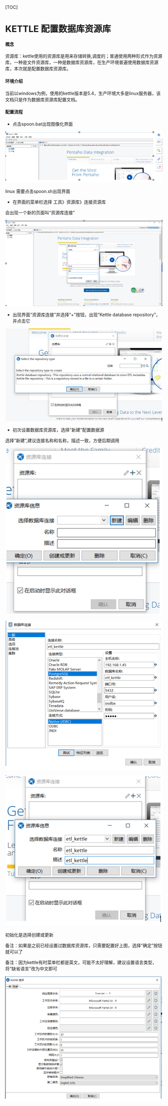 ﻿[TOC]

# KETTLE 配置数据库资源库



#### 概念

   资源库：kettle使用的资源库是用来存储转换,调度的；普通使用两种形式作为资源库，一种是文件资源库，一种是数据库资源库，在生产环境普遍使用数据库资源库，本次就是配置数据库资源库。

#### 环境介绍

  当前以windows为例，使用的kettle版本是5.4，生产环境大多是linux服务器，该文档只是作为数据库资源库配置文档。
  
  
#### 配置流程

- 点击spoon.bat出现图像化界面

![_](../img_src/kettle_pz1.png)  


linux 需要点击spoon.sh出现界面


- 在界面的菜单栏选择 工具》资源库》连接资源库

会出现一个新的页面叫“资源库连接”

![_](../img_src/kettle_pz2.png) 


- 出现界面“资源库连接”并选择“+”按钮，出现“Kettle database repository”，并点击它

![_](../img_src/kettle_pz3.png) 


- 初次设置数据库资源库，选择”新建”配置数据源

选择”新建”,建议连接名称和名称，描述一致，方便后期调用

![_](../img_src/kettle_pz4.png) 


![_](../img_src/kettle_pz5.png) 


![_](../img_src/kettle_pz6.png) 


初始化是选择创建或更新

备注：如果是之前已经设置过数据库资源库，只需要配置好上图，选择“确定”按钮就可以了

备注：因为kettle有时菜单栏都是英文，可能不太好理解，建议设置语言类型，将“缺省语言”改为中文即可

![_](../img_src/kettle_pz7.png) 


